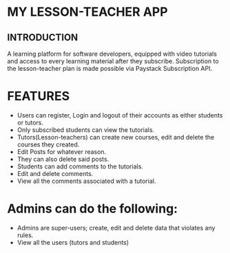 # MY LESSON-TEACHER APP
## INTRODUCTION
A learning platform for software developers, equipped with video tutorials and access to every learning material after they subscribe.
Subscription to the lesson-teacher plan is made possible via Paystack Subscription API.

# FEATURES
* Users can register, Login and logout of their accounts as either students or tutors.
* Only subscribed students can view the tutorials.
* Tutors(Lesson-teachers) can create new courses, edit and delete the courses they created.
* Edit Posts for whatever reason.
* They can also delete said posts. 
* Students can add comments to the tutorials.
* Edit and delete comments.
* View all the comments associated with a tutorial.
# Admins can do the following:
* Admins are super-users; create, edit and delete data that violates any rules.
* View all the users (tutors and students)

